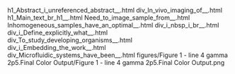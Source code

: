 h1_Abstract_i_unreferenced_abstract__.html
div_In_vivo_imaging_of__.html
h1_Main_text_br_h1__.html
Need_to_image_sample_from__.html
Inhomogeneous_samples_have_an_optimal__.html
div_i_nbsp_i_br__.html
div_i_Define_explicitly_what__.html
div_To_study_developing_organisms__.html
div_i_Embedding_the_work__.html
div_Microfluidic_systems_have_been__.html
figures/Figure 1 - line 4 gamma 2p5.Final Color Output/Figure 1 - line 4 gamma 2p5.Final Color Output.png